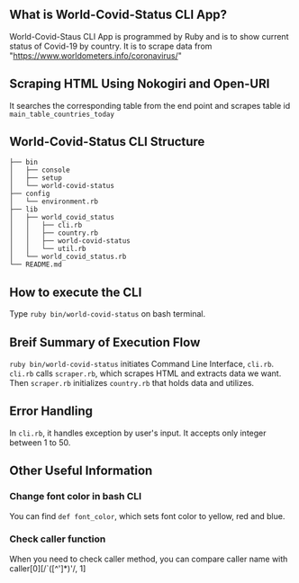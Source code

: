 ## What is World-Covid-Status CLI App?

World-Covid-Staus CLI App is programmed by Ruby and is to show current status of Covid-19 by country.
It is to scrape data from "https://www.worldometers.info/coronavirus/"

## Scraping HTML Using Nokogiri and Open-URI
It searches the corresponding table from the end point and scrapes table id `main_table_countries_today`

## World-Covid-Status CLI Structure
```
├── bin
│   ├── console
│   ├── setup
│   └── world-covid-status
├── config
│   └── environment.rb
├── lib
│   ├── world_covid_status
│   │   ├── cli.rb
│   │   ├── country.rb
│   │   ├── world-covid-status
│   │   └── util.rb
│   └── world_covid_status.rb
└── README.md
```

## How to execute the CLI
Type `ruby bin/world-covid-status` on bash terminal. 

## Breif Summary of Execution Flow
`ruby bin/world-covid-status` initiates Command Line Interface, `cli.rb`.
`cli.rb` calls `scraper.rb`, which scrapes HTML and extracts data we want.
Then `scraper.rb` initializes `country.rb` that holds data and utilizes.  
 
## Error Handling
In `cli.rb`, it handles exception by user's input. It accepts only integer between 1 to 50.  

## Other Useful Information
### Change font color in bash CLI
You can find `def font_color`, which sets font color to yellow, red and blue.

### Check caller function
When you need to check caller method, you can compare caller name with caller[0][/`([^']*)'/, 1]  






